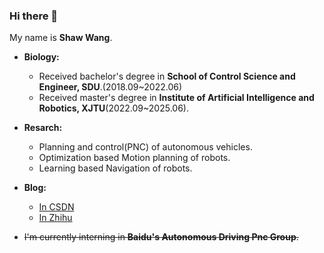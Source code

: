 ### Hi there 👋

My name is **Shaw Wang**.<br>

* **Biology:**<br>
  * Received bachelor\'s degree in **School of Control Science and Engineer, SDU**.(2018.09~2022.06)<br>
  * Received master\'s degree in **Institute of Artificial Intelligence and Robotics, XJTU**(2022.09~2025.06).<br>

* **Resarch:**<br>
  * Planning and control(PNC) of autonomous vehicles.<br>
  * Optimization based Motion planning of robots.<br>
  * Learning based Navigation of robots.
* **Blog:**<br>
  * [In CSDN](https://blog.csdn.net/JulyThirteenth?spm=1000.2115.3001.5343)
  * [In Zhihu](https://www.zhihu.com/people/27-55-82-7)
 
* ~~I'm currently interning in **Baidu's Autonomous Driving Pnc Group**.~~


